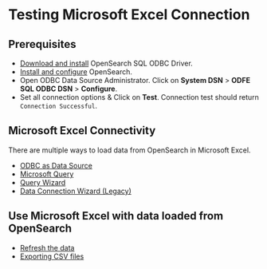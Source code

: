# Testing Microsoft Excel Connection

## Prerequisites
* [Download and install](../../README.md) OpenSearch SQL ODBC Driver.
* [Install and configure](https://opendistro.github.io/for-elasticsearch-docs/docs/install/) OpenSearch.
* Open ODBC Data Source Administrator. Click on **System DSN** > **ODFE SQL ODBC DSN** > **Configure**.
* Set all connection options & Click on **Test**. Connection test should return `Connection Successful`.

## Microsoft Excel Connectivity

There are multiple ways to load data from OpenSearch in Microsoft Excel.
* [ODBC as Data Source](odbc_data_source_connection.md)
* [Microsoft Query](microsoft_query_connection.md)
* [Query Wizard](query_wizard_connection.md)
* [Data Connection Wizard (Legacy)](data_connection_wizard.md)

## Use Microsoft Excel with data loaded from OpenSearch

* [Refresh the data](refresh_data.md)
* [Exporting CSV files](exporting_csv_files.md)

